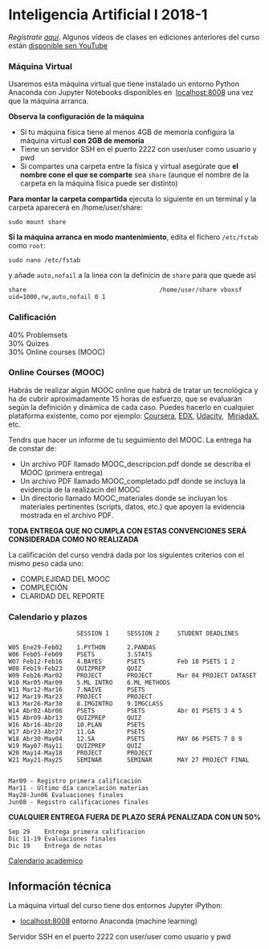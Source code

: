 # Inteligencia Artificial I 2018-1

_Regístrate [aquí](https://goo.gl/forms/yHRFSYVXfCUlDpyY2)_. Algunos vídeos de clases en ediciones anteriores del curso están [disponible sen YouTube](https://www.youtube.com/watch?v=ZxJBwkDqB9E&list=PL8ytk70JVz1_SdCzC3c7rlPoEotq79DjL)

### Máquina Virtual

Usaremos esta máquina virtual que tiene instalado un entorno Python Anaconda con Jupyter Notebooks disponibles en  [localhost:8008](http://localhost:8008) una vez que la máquina arranca.

**Observa la configuración de la máquina**

- Si tu máquina física tiene al menos 4GB de memoria configúra la máquina virtual **con 2GB de memoria**
- Tiene un servidor SSH en el puerto 2222 con user/user como usuario y pwd
- Si compartes una carpeta entre la física y virtual asegúrate que **el nombre cone el que se comparte** sea `share` (aunque el nombre de la carpeta en la máquina física puede ser distinto)

**Para montar la carpeta compartida** ejecuta lo siguiente en un terminal y la carpeta aparecerá en /home/user/share:

    sudo mount share

**Si la máquina arranca en modo mantenimiento**, edita el fichero `/etc/fstab` como `root`:

    sudo nano /etc/fstab
    
y añade `auto,nofail` a la linea con la definicin de `share` para que quede así

    share                                     /home/user/share vboxsf uid=1000,rw,auto,nofail 0 1



### Calificación
40% Problemsets<br/>
30% Quizes<br/>
30% Online courses (MOOC)

### Online Courses (MOOC)
Habrás de realizar algún MOOC online que habrá de tratar un tecnológica y ha de cubrir aproximadamente 15 horas de esfuerzo, que se evaluarán según la definición y dinámica de cada caso. Puedes hacerlo en cualquier plataforma existente, como por ejemplo: [Coursera](www.coursera.org), [EDX](www.edx.org), [Udacity](www.udacity.org),  [MiriadaX](https://miriadax.net/), etc.

Tendrs que hacer un informe de tu seguimiento del MOOC. La entrega ha de constar de:

- Un archivo PDF llamado MOOC_descripcion.pdf donde se describa el MOOC (primera entrega)
- Un archivo PDF llamado MOOC_completado.pdf donde se incluya la evidencia de la realizacin del MOOC
- Un directorio llamado MOOC_materiales donde se incluyan los materiales pertinentes (scripts, datos, etc.) que apoyen la evidencia mostrada en el archivo PDF.

**TODA ENTREGA QUE NO CUMPLA CON ESTAS CONVENCIONES SERÁ CONSIDERADA COMO NO REALIZADA**

La calificación del curso vendrá dada por los siguientes criterios con el mismo peso cada uno:

- COMPLEJIDAD DEL MOOC
- COMPLECIÓN 
- CLARIDAD DEL REPORTE

### Calendario y plazos

                       SESSION 1     SESSION 2     STUDENT DEADLINES

    W05 Ene29-Feb02    1.PYTHON      2.PANDAS
    W06 Feb05-Feb09    PSETS         3.STATS
    W07 Feb12-Feb16    4.BAYES       PSETS         Feb 18 PSETS 1 2
    W08 Feb19-Feb23    QUIZPREP      QUIZ      
    W09 Feb26-Mar02    PROJECT       PROJECT       Mar 04 PROJECT DATASET
    W10 Mar05-Mar09    5.ML INTRO    6.ML METHODS
    W11 Mar12-Mar16    7.NAIVE       PSETS
    W12 Mar19-Mar23    PROJECT       PROJECT
    W13 Mar26-Mar30    8.IMGINTRO    9.IMGCLASS    
    W14 Abr02-Abr06    PSETS         PSETS         Abr 01 PSETS 3 4 5 
    W15 Abr09-Abr13    QUIZPREP      QUIZ   
    W16 Abr16-Abr20    10.PLAN       PSETS
    W17 Abr23-Abr27    11.GA         PSETS
    W18 Abr30-May04    12.SA         PSETS         MAY 06 PSETS 7 8 9
    W19 May07-May11    QUIZPREP      QUIZ
    W20 May14-May18    PROJECT       PROJECT
    W21 May21-May25    SEMINAR       SEMINAR       MAY 27 PROJECT FINAL


    Mar09 - Registro primera calificación
    Mar11 - Último día cancelación materias
    May28-Jun06 Evaluaciones finales
    Jun08 - Registro calificaciones finales



**CUALQUIER ENTREGA FUERA DE PLAZO SERÁ PENALIZADA CON UN 50%**

    Sep 29    Entrega primera calificacion
    Dic 11-19 Evaluaciones finales
    Dic 19    Entrega de notas
    
[Calendario academico](https://www.uis.edu.co/webUIS/es/academia/calendariosAcademicos/2017/acAcad014-2017.pdf)

## Información técnica

La máquina virtual del curso tiene dos entornos Jupyter iPython:

- [localhost:8008](http://localhost:8008) entorno Anaconda (machine learning)

Servidor SSH en el puerto 2222 con user/user como usuario y pwd
